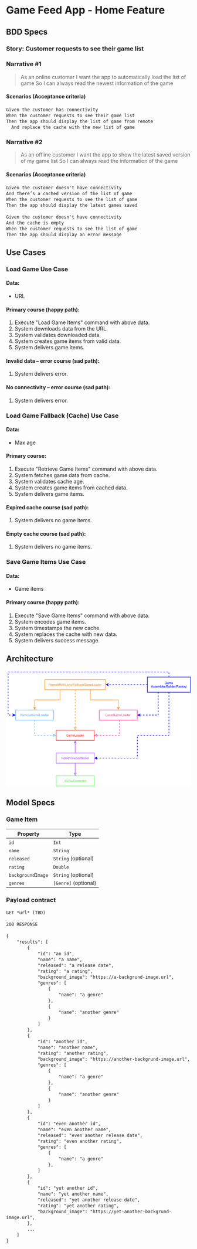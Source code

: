 # Game Feed App - Home Feature

## BDD Specs

### Story: Customer requests to see their game list

### Narrative #1

> As an online customer
I want the app to automatically load the list of game
So I can always read the newest information of the game

#### Scenarios (Acceptance criteria)

```
Given the customer has connectivity
When the customer requests to see their game list
Then the app should display the list of game from remote
  And replace the cache with the new list of game
```

### Narrative #2

> As an offline customer
I want the app to show the latest saved version of my game list
So I can always read the information of the game

#### Scenarios (Acceptance criteria)

```
Given the customer doesn't have connectivity
And there’s a cached version of the list of game
When the customer requests to see the list of game
Then the app should display the latest games saved

Given the customer doesn't have connectivity
And the cache is empty
When the customer requests to see the list of game
Then the app should display an error message
```

## Use Cases

### Load Game Use Case

#### Data:
- URL

#### Primary course (happy path):
1. Execute "Load Game Items" command with above data.
2. System downloads data from the URL.
3. System validates downloaded data.
4. System creates game items from valid data.
5. System delivers game items.

#### Invalid data – error course (sad path):
1. System delivers error.

#### No connectivity – error course (sad path):
1. System delivers error.

### Load Game Fallback (Cache) Use Case

#### Data:
- Max age

#### Primary course:
1. Execute "Retrieve Game Items" command with above data.
2. System fetches game data from cache.
3. System validates cache age.
4. System creates game items from cached data.
5. System delivers game items.

#### Expired cache course (sad path): 
1. System delivers no game items.

#### Empty cache course (sad path): 
1. System delivers no game items.


### Save Game Items Use Case

#### Data:
- Game items

#### Primary course (happy path):
1. Execute "Save Game Items" command with above data.
2. System encodes game items.
3. System timestamps the new cache.
4. System replaces the cache with new data.
5. System delivers success message.

## Architecture

![Game Loading Feature](game_architecture.png)

## Model Specs

### Game Item

| Property      | Type                |
|---------------|---------------------|
| `id`                                  | `Int`              |
| `name`                              | `String` |
| `released`                      | `String` (optional) |
| `rating`                          | `Double`               |
| `backgroundImage`        | `String` (optional) |
| `genres`                          | `[Genre]` (optional) |


### Payload contract

```
GET *url* (TBD)

200 RESPONSE

{
    "results": [
        {
            "id": "an id",
            "name": "a name",
            "released": "a release date",
            "rating": "a rating",
            "background_image": "https://a-backgrund-image.url",
            "genres": [
                {
                    "name": "a genre"
                },
                {
                    "name": "another genre"
                }
            ]
        },
        {
            "id": "another id",
            "name": "another name",
            "rating": "another rating",
            "background_image": "https://another-backgrund-image.url",
            "genres": [
                {
                    "name": "a genre"
                },
                {
                    "name": "another genre"
                }
            ]
        },
        {
            "id": "even another id",
            "name": "even another name",
            "released": "even another release date",
            "rating": "even another rating",
            "genres": [
                {
                    "name": "a genre"
                },
            ]
        },
        {
            "id": "yet another id",
            "name": "yet another name",
            "released": "yet another release date",
            "rating": "yet another rating",
            "background_image": "https://yet-another-backgrund-image.url",
        },
        ...
    ]
}
```
